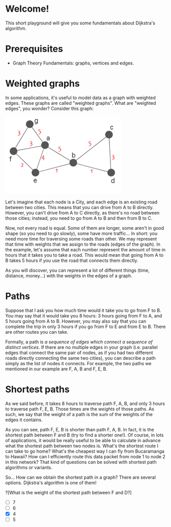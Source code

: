 # Welcome!

This short playground will give you some fundamentals about Dijkstra's algorithm.

# Prerequisites
* Graph Theory Fundamentals: graphs, vertices and edges.

# Weighted graphs

In some applications, it's useful to model data as a graph with weighted edges. These graphs are called "weighted graphs". What are "weighted edges", you wonder? Consider this graph:

![Graph example](graph.png "")

Let's imagine that each node is a City, and each edge is an existing road between two cities. This means that you can drive from A to B directly. However, you can't drive from A to C directly, as there's no road between those cities; instead, you need to go from A to B and then from B to C.

Now, not every road is equal. Some of them are longer, some aren't in good shape (so you need to go slowly), some have more traffic... In short: you need more time for traversing some roads than other. We may represent that time with weights that we assign to the roads (edges of the graph). In the example, let's assume that each number represent the amount of time in hours that it takes you to take a road. This would mean that going from A to B takes 5 hours if you use the road that connects them directly.

As you will discover, you can represent a lot of different things (time, distance, money...) with the weights in the edges of a graph.

# Paths

Suppose that I ask you how much time would it take you to go from F to B. You may say that it would take you 8 hours: 3 hours going from F to A, and 5 hours going from A to B. However, you may also say that you can complete the trip in only 3 hours if you go from F to E and from E to B. There are other routes you can take.

Formally, a path is _a sequence of edges which connect a sequence of distinct vertices_. If there are no multiple edges in your graph (i.e. parallel edges that connect the same pair of nodes, as if you had two different roads directly connecting the same two cities), you can describe a path simply as the list of nodes it connects. For example, the two paths we mentioned in our example are F, A, B and F, E, B.

# Shortest paths

As we said before, it takes 8 hours to traverse path F, A, B, and only 3 hours to traverse path F, E, B. Those times are the _weights_ of those paths. As such, we say that the weight of a path is the sum of the weights of the edges it contains.

As you can see, path F, E, B is shorter than path F, A, B. In fact, it is the shortest path between F and B (try to find a shorter one!). Of course, in lots of applications, it would be really useful to be able to calculate in advance what the shortest path between two nodes is. What's the shortest route I can take to go home? What's the cheapest way I can fly from Bucaramanga to Hawaii? How can I efficiently route this data packet from node 1 to node 2 in this network? That kind of questions can be solved with shortest path algorithms or variants.

So... How can we obtain the shortest path in a graph? There are several options. Dijkstra's algorithm is one of them!

?[What is the weight of the shortest path between F and D?]
-[ ] 7
-[ ] 6
-[x] 4
-[ ] 5